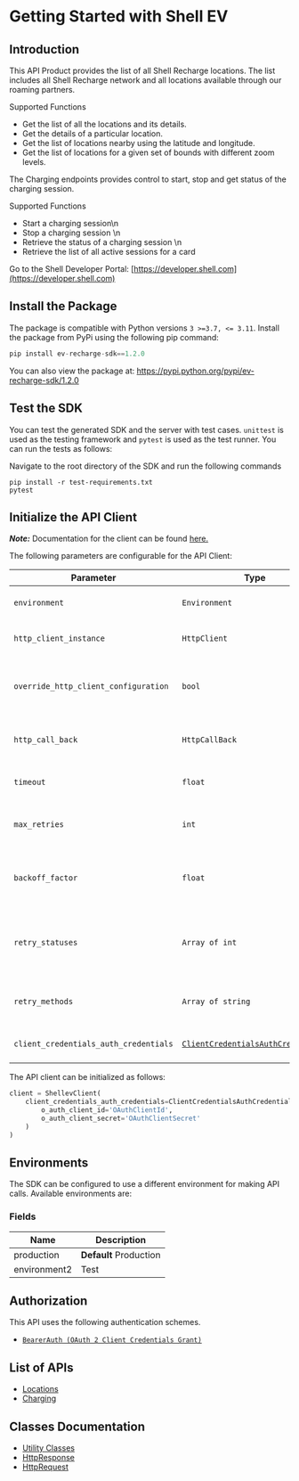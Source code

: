 
# Getting Started with Shell EV

## Introduction

This API Product provides the list of all Shell Recharge locations. The list includes all Shell Recharge network and all locations available through our roaming partners.

Supported Functions

* Get the list of all the locations and its details.
* Get the details of a particular location.
* Get the list of locations nearby using the latitude and longitude.
* Get the list of locations for a given set of bounds with different zoom levels.

The Charging endpoints provides control to start, stop and get status of the charging session.

Supported Functions

* Start a charging session\n
* Stop a charging session \n
* Retrieve the status of a charging session \n
* Retrieve the list of all active sessions for a card

Go to the Shell Developer Portal: [https://developer.shell.com](https://developer.shell.com)

## Install the Package

The package is compatible with Python versions `3 >=3.7, <= 3.11`.
Install the package from PyPi using the following pip command:

```python
pip install ev-recharge-sdk==1.2.0
```

You can also view the package at:
https://pypi.python.org/pypi/ev-recharge-sdk/1.2.0

## Test the SDK

You can test the generated SDK and the server with test cases. `unittest` is used as the testing framework and `pytest` is used as the test runner. You can run the tests as follows:

Navigate to the root directory of the SDK and run the following commands

```
pip install -r test-requirements.txt
pytest
```

## Initialize the API Client

**_Note:_** Documentation for the client can be found [here.](https://www.github.com/sdks-io/ev-recharge-python-sdk/tree/1.2.0/doc/client.md)

The following parameters are configurable for the API Client:

| Parameter | Type | Description |
|  --- | --- | --- |
| `environment` | `Environment` | The API environment. <br> **Default: `Environment.PRODUCTION`** |
| `http_client_instance` | `HttpClient` | The Http Client passed from the sdk user for making requests |
| `override_http_client_configuration` | `bool` | The value which determines to override properties of the passed Http Client from the sdk user |
| `http_call_back` | `HttpCallBack` | The callback value that is invoked before and after an HTTP call is made to an endpoint |
| `timeout` | `float` | The value to use for connection timeout. <br> **Default: 60** |
| `max_retries` | `int` | The number of times to retry an endpoint call if it fails. <br> **Default: 0** |
| `backoff_factor` | `float` | A backoff factor to apply between attempts after the second try. <br> **Default: 2** |
| `retry_statuses` | `Array of int` | The http statuses on which retry is to be done. <br> **Default: [408, 413, 429, 500, 502, 503, 504, 521, 522, 524]** |
| `retry_methods` | `Array of string` | The http methods on which retry is to be done. <br> **Default: ['GET', 'PUT']** |
| `client_credentials_auth_credentials` | [`ClientCredentialsAuthCredentials`](https://www.github.com/sdks-io/ev-recharge-python-sdk/tree/1.2.0/doc/$a/https://www.github.com/sdks-io/ev-recharge-python-sdk/tree/1.2.0/oauth-2-client-credentials-grant.md) | The credential object for OAuth 2 Client Credentials Grant |

The API client can be initialized as follows:

```python
client = ShellevClient(
    client_credentials_auth_credentials=ClientCredentialsAuthCredentials(
        o_auth_client_id='OAuthClientId',
        o_auth_client_secret='OAuthClientSecret'
    )
)
```

## Environments

The SDK can be configured to use a different environment for making API calls. Available environments are:

### Fields

| Name | Description |
|  --- | --- |
| production | **Default** Production |
| environment2 | Test |

## Authorization

This API uses the following authentication schemes.

* [`BearerAuth (OAuth 2 Client Credentials Grant)`](https://www.github.com/sdks-io/ev-recharge-python-sdk/tree/1.2.0/doc/$a/https://www.github.com/sdks-io/ev-recharge-python-sdk/tree/1.2.0/oauth-2-client-credentials-grant.md)

## List of APIs

* [Locations](https://www.github.com/sdks-io/ev-recharge-python-sdk/tree/1.2.0/doc/controllers/locations.md)
* [Charging](https://www.github.com/sdks-io/ev-recharge-python-sdk/tree/1.2.0/doc/controllers/charging.md)

## Classes Documentation

* [Utility Classes](https://www.github.com/sdks-io/ev-recharge-python-sdk/tree/1.2.0/doc/utility-classes.md)
* [HttpResponse](https://www.github.com/sdks-io/ev-recharge-python-sdk/tree/1.2.0/doc/http-response.md)
* [HttpRequest](https://www.github.com/sdks-io/ev-recharge-python-sdk/tree/1.2.0/doc/http-request.md)

